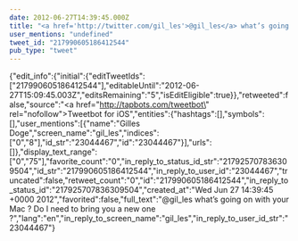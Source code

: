 ```yaml
---
date: 2012-06-27T14:39:45.000Z
title: "<a href='http://twitter.com/gil_les'>@gil_les</a> what’s going on with your Mac ? Do I need to bring you a new one ?″"
user_mentions: "undefined"
tweet_id: "217990605186412544"
pub_type: "tweet"
---
```

{"edit_info":{"initial":{"editTweetIds":["217990605186412544"],"editableUntil":"2012-06-27T15:09:45.003Z","editsRemaining":"5","isEditEligible":true}},"retweeted":false,"source":"<a href=\"http://tapbots.com/tweetbot\" rel=\"nofollow\">Tweetbot for iOS</a>","entities":{"hashtags":[],"symbols":[],"user_mentions":[{"name":"Gilles Doge","screen_name":"gil_les","indices":["0","8"],"id_str":"23044467","id":"23044467"}],"urls":[]},"display_text_range":["0","75"],"favorite_count":"0","in_reply_to_status_id_str":"217925707836309504","id_str":"217990605186412544","in_reply_to_user_id":"23044467","truncated":false,"retweet_count":"0","id":"217990605186412544","in_reply_to_status_id":"217925707836309504","created_at":"Wed Jun 27 14:39:45 +0000 2012","favorited":false,"full_text":"@gil_les what’s going on with your Mac ? Do I need to bring you a new one ?","lang":"en","in_reply_to_screen_name":"gil_les","in_reply_to_user_id_str":"23044467"}
